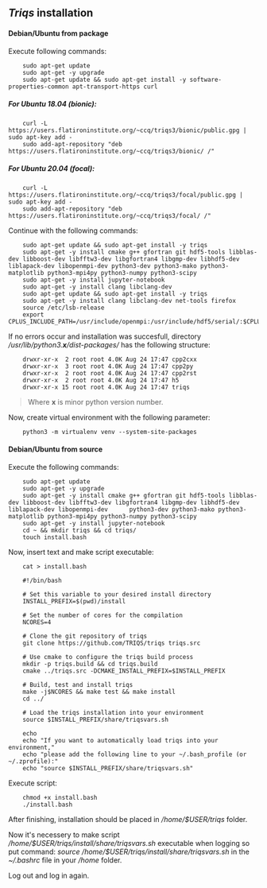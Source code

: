 ## *Triqs* installation


#### Debian/Ubuntu from package
Execute following commands:

	    sudo apt-get update
		sudo apt-get -y upgrade
		sudo apt-get update && sudo apt-get install -y software-properties-common apt-transport-https curl
##### For Ubuntu 18.04 (bionic):
		curl -L https://users.flatironinstitute.org/~ccq/triqs3/bionic/public.gpg | sudo apt-key add -
		sudo add-apt-repository "deb https://users.flatironinstitute.org/~ccq/triqs3/bionic/ /"
##### For Ubuntu 20.04 (focal):
	    curl -L https://users.flatironinstitute.org/~ccq/triqs3/focal/public.gpg | sudo apt-key add -
	    sudo add-apt-repository "deb https://users.flatironinstitute.org/~ccq/triqs3/focal/ /"
Continue with the following commands:

		sudo apt-get update && sudo apt-get install -y triqs
		sudo apt-get -y install cmake g++ gfortran git hdf5-tools libblas-dev libboost-dev libfftw3-dev libgfortran4 libgmp-dev libhdf5-dev liblapack-dev libopenmpi-dev python3-dev python3-mako python3-matplotlib python3-mpi4py python3-numpy python3-scipy
		sudo apt-get -y install jupyter-notebook
		sudo apt-get -y install clang libclang-dev
		sudo apt-get update && sudo apt-get install -y triqs
		sudo apt-get -y install clang libclang-dev net-tools firefox
		source /etc/lsb-release
		export CPLUS_INCLUDE_PATH=/usr/include/openmpi:/usr/include/hdf5/serial/:$CPLUS_INCLUDE_PATH
	
If no errors occur and installation was succesfull, directory */usr/lib/python3.**x**/dist-packages/* has the following structure:
```
	drwxr-xr-x  2 root root 4.0K Aug 24 17:47 cpp2cxx
	drwxr-xr-x  3 root root 4.0K Aug 24 17:47 cpp2py
	drwxr-xr-x  2 root root 4.0K Aug 24 17:47 cpp2rst
	drwxr-xr-x  2 root root 4.0K Aug 24 17:47 h5
	drwxr-xr-x 15 root root 4.0K Aug 24 17:47 triqs
```
>Where **x** is minor python version number.

Now, create virtual environment with the following parameter:
```
	python3 -m virtualenv venv --system-site-packages
```

#### Debian/Ubuntu from source
Execute the following commands:

		sudo apt-get update
		sudo apt-get -y upgrade
		sudo apt-get -y install cmake g++ gfortran git hdf5-tools libblas-dev libboost-dev libfftw3-dev libgfortran4 libgmp-dev libhdf5-dev liblapack-dev libopenmpi-dev      python3-dev python3-mako python3-matplotlib python3-mpi4py python3-numpy python3-scipy
		sudo apt-get -y install jupyter-notebook
		cd ~ && mkdir triqs && cd triqs/
		touch install.bash
Now, insert text and make script executable:
		
		cat > install.bash
		
		#!/bin/bash

		# Set this variable to your desired install directory
		INSTALL_PREFIX=$(pwd)/install

		# Set the number of cores for the compilation
		NCORES=4

		# Clone the git repository of triqs
		git clone https://github.com/TRIQS/triqs triqs.src

		# Use cmake to configure the triqs build process
		mkdir -p triqs.build && cd triqs.build
		cmake ../triqs.src -DCMAKE_INSTALL_PREFIX=$INSTALL_PREFIX

		# Build, test and install triqs
		make -j$NCORES && make test && make install
		cd ../

		# Load the triqs installation into your environment
		source $INSTALL_PREFIX/share/triqsvars.sh

		echo 
		echo "If you want to automatically load triqs into your environment,"
		echo "please add the following line to your ~/.bash_profile (or ~/.zprofile):"
		echo "source $INSTALL_PREFIX/share/triqsvars.sh"

Execute script:
		
		chmod +x install.bash
		./install.bash
After finishing, installation should be placed in */home/\$USER/triqs* folder.

Now it's necessery to make script */home/$USER/triqs/install/share/triqsvars.sh* executable when logging so put command: *source /home/\$USER/triqs/install/share/triqsvars.sh* in the *~/.bashrc* file in your */home* folder.

Log out and log in again.
